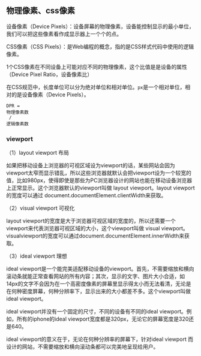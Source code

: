 ## 物理像素、css像素

设备像素（Device Pixels）：设备屏幕的物理像素，设备能控制显示的最小单位，我们可以把这些像素看作成显示器上一个个的点。

CSS像素（CSS Pixels）：是Web编程的概念，指的是CSS样式代码中使用的逻辑像素。

1个CSS像素在不同设备上可能对应不同的物理像素，这个比值是是设备的属性（Device Pixel Ratio，设备像素比）

在CSS规范中，长度单位可以分为绝对单位和相对单位。`px`是一个相对单位，相对的是设备像素（Device Pixels）。

```
DPR = 
物理像素数
 / 
逻辑像素数
```

### viewport

（1）layout viewport 布局

如果把移动设备上浏览器的可视区域设为viewport的话，某些网站会因为viewport太窄而显示错乱，所以这些浏览器就默认会把viewport设为一个较宽的值，比如980px，使得即使是那些为PC浏览器设计的网站也能在移动设备浏览器上正常显示。这个浏览器默认的viewport叫做 layout viewport。layout viewport的宽度可以通过 document.documentElement.clientWidth来获取。

（2）visual viewport 可视化

layout viewport的宽度是大于浏览器可视区域的宽度的，所以还需要一个viewport来代表浏览器可视区域的大小，这个viewport叫做 visual viewport。visualviewport的宽度可以通过document.documentElement.innerWidth来获取。

（3）ideal viewport 理想

ideal viewport是一个能完美适配移动设备的viewport。首先，不需要缩放和横向滚动条就能正常查看网站的所有内容；其次，显示的文字、图片大小合适，如14px的文字不会因为在一个高密度像素的屏幕里显示得太小而无法看清，无论是在何种密度屏幕，何种分辨率下，显示出来的大小都差不多。这个viewport叫做 ideal viewport。

ideal viewport并没有一个固定的尺寸，不同的设备有不同的ideal viewport。例如，所有的iphone的ideal viewport宽度都是320px，无论它的屏幕宽度是320还是640。

ideal viewport的意义在于，无论在何种分辨率的屏幕下，针对ideal viewport 而设计的网站，不需要缩放和横向滚动条都可以完美地呈现给用户。

